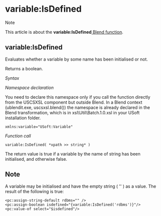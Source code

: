 # variable:IsDefined



> [!NOTE]
> This article is about the **variable:IsDefined**[ Blend function](/docs/Repositories/Blend%20functions).

## **variable:IsDefined**

Evaluates whether a variable by some name has been initialised or not.

Returns a boolean.

*Syntax*

*Namespace declaration*

You need to declare this namespace only if you call the function directly from the USCSXSL component but outside Blend. In a Blend context (ublendit.exe, uscsxsl.blend()) the namespace is already declared in the Blend transformation, which is in xsl\\Util\\Batch.1.0.xsl in your USoft installation folder.

```
xmlns:variable="USoft:Variable"
```

*Function call*

```
variable:IsDefined( *xpath >> string* )
```

The return value is true if a variable by the name of string has been initialised, and otherwise false.

## Note

A variable may be initialised and have the empty string ( '' ) as a value. The result of the following is true:

```language-xml
<pc:assign-string-default rdbms="" />
<pc:assign-boolean isdefined="{variable:IsDefined('rdbms')}"/>
<pc:value-of select="$isdefined"/>
```

 